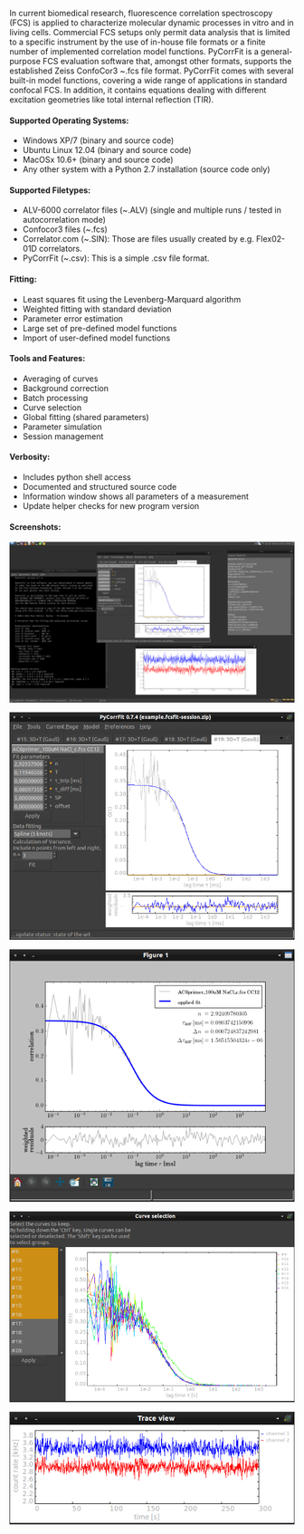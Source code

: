 ﻿In current biomedical research, fluorescence correlation spectroscopy (FCS) is  applied
to characterize molecular dynamic processes in vitro and in living cells.  Commercial
FCS setups only permit data analysis that is limited to  a specific instrument by
the use of in-house file formats or a  finite number of implemented correlation
model functions. PyCorrFit is a general-purpose FCS evaluation software that,
amongst other formats, supports the established Zeiss ConfoCor3 ~.fcs  file format.
PyCorrFit comes with several built-in model functions, covering a wide range of
applications in standard confocal FCS. In addition, it contains equations dealing
with different excitation geometries like total internal reflection (TIR).

#### Supported Operating Systems:
- Windows XP/7 (binary and source code)  
- Ubuntu Linux 12.04 (binary and source code) 
- MacOSx 10.6+ (binary and source code) 
- Any other system with a Python 2.7 installation (source code only) 

#### Supported Filetypes:
- ALV-6000 correlator files (~.ALV) (single and multiple runs / tested in autocorrelation mode) 
- Confocor3 files (~.fcs)
- Correlator.com (~.SIN): Those are files usually created by e.g. Flex02-01D correlators.
- PyCorrFit (~.csv): This is a simple .csv file format.        

#### Fitting:
- Least squares fit using the Levenberg-Marquard algorithm
- Weighted fitting with standard deviation
- Parameter error estimation 
- Large set of pre-defined model functions 
- Import of user-defined model functions 

#### Tools and Features:
- Averaging of curves
- Background correction
- Batch processing
- Curve selection
- Global fitting (shared parameters)
- Parameter simulation
- Session management

#### Verbosity:
- Includes python shell access
- Documented and structured source code
- Information window shows all parameters of a measurement
- Update helper checks for new program version

#### Screenshots:



[ ![scrot](./images/Screenshot_Desktop.png) ](./images/Screenshot_Desktop.png "Desktop")


[ ![scrot](./images/Screenshot_Main.png) ](./images/Screenshot_Main.png "Background correction")

[ ![scrot](./images/Screenshot_Graphics_output.png) ](./images/Screenshot_Graphics_output.png "Graphics  output  (matplotlib)")

[ ![scrot](./images/Screenshot_Select_curves.png) ](./images/Screenshot_Select_curves.png "Curve  selection")

[ ![scrot](./images/Screenshot_Trace_view.png) ](./images/Screenshot_Trace_view.png "Trace  view")
